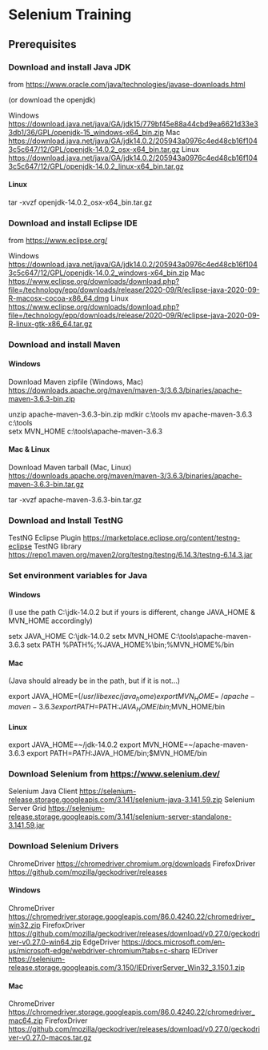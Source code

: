 # Selenium Training

## Prerequisites

### Download and install Java JDK

from https://www.oracle.com/java/technologies/javase-downloads.html

(or download the openjdk)

  Windows https://download.java.net/java/GA/jdk15/779bf45e88a44cbd9ea6621d33e33db1/36/GPL/openjdk-15_windows-x64_bin.zip
  Mac https://download.java.net/java/GA/jdk14.0.2/205943a0976c4ed48cb16f1043c5c647/12/GPL/openjdk-14.0.2_osx-x64_bin.tar.gz
  Linux https://download.java.net/java/GA/jdk14.0.2/205943a0976c4ed48cb16f1043c5c647/12/GPL/openjdk-14.0.2_linux-x64_bin.tar.gz
  
#### Linux
  
  tar -xvzf openjdk-14.0.2_osx-x64_bin.tar.gz
  
### Download and install Eclipse IDE 

from https://www.eclipse.org/

  Windows https://download.java.net/java/GA/jdk14.0.2/205943a0976c4ed48cb16f1043c5c647/12/GPL/openjdk-14.0.2_windows-x64_bin.zip
  Mac https://www.eclipse.org/downloads/download.php?file=/technology/epp/downloads/release/2020-09/R/eclipse-java-2020-09-R-macosx-cocoa-x86_64.dmg
  Linux https://www.eclipse.org/downloads/download.php?file=/technology/epp/downloads/release/2020-09/R/eclipse-java-2020-09-R-linux-gtk-x86_64.tar.gz


### Download and install Maven 

#### Windows

  Download Maven zipfile (Windows, Mac) https://downloads.apache.org/maven/maven-3/3.6.3/binaries/apache-maven-3.6.3-bin.zip
  
  unzip apache-maven-3.6.3-bin.zip
  mdkir c:\tools
  mv apache-maven-3.6.3 c:\tools\
  setx MVN_HOME c:\tools\apache-maven-3.6.3
  
#### Mac & Linux

  Download Maven tarball (Mac, Linux)  https://downloads.apache.org/maven/maven-3/3.6.3/binaries/apache-maven-3.6.3-bin.tar.gz

  tar -xvzf apache-maven-3.6.3-bin.tar.gz
    
### Download and Install TestNG

  TestNG Eclipse Plugin https://marketplace.eclipse.org/content/testng-eclipse
  TestNG library https://repo1.maven.org/maven2/org/testng/testng/6.14.3/testng-6.14.3.jar


### Set environment variables for Java

#### Windows

(I use the path C:\jdk-14.0.2 but if yours is different, change JAVA_HOME & MVN_HOME accordingly)

  setx JAVA_HOME C:\jdk-14.0.2
  setx MVN_HOME C:\tools\apache-maven-3.6.3
  setx PATH %PATH%;%JAVA_HOME%\bin;%MVN_HOME%/bin
  
#### Mac

(Java should already be in the path, but if it is not...)

  export JAVA_HOME=$(/usr/libexec/java_home)
  export MVN_HOME=~/apache-maven-3.6.3
  export PATH=$PATH:$JAVA_HOME/bin;$MVN_HOME/bin
  
#### Linux 
  
  export JAVA_HOME=~/jdk-14.0.2
  export MVN_HOME=~/apache-maven-3.6.3
  export PATH=$PATH:$JAVA_HOME/bin;$MVN_HOME/bin

### Download Selenium from https://www.selenium.dev/

  Selenium Java Client https://selenium-release.storage.googleapis.com/3.141/selenium-java-3.141.59.zip
  Selenium Server Grid https://selenium-release.storage.googleapis.com/3.141/selenium-server-standalone-3.141.59.jar
  
### Download Selenium Drivers

  ChromeDriver https://chromedriver.chromium.org/downloads
  FirefoxDriver https://github.com/mozilla/geckodriver/releases
  
#### Windows
  
  ChromeDriver https://chromedriver.storage.googleapis.com/86.0.4240.22/chromedriver_win32.zip
  FirefoxDriver https://github.com/mozilla/geckodriver/releases/download/v0.27.0/geckodriver-v0.27.0-win64.zip
  EdgeDriver https://docs.microsoft.com/en-us/microsoft-edge/webdriver-chromium?tabs=c-sharp
  IEDriver https://selenium-release.storage.googleapis.com/3.150/IEDriverServer_Win32_3.150.1.zip

#### Mac

  ChromeDriver https://chromedriver.storage.googleapis.com/86.0.4240.22/chromedriver_mac64.zip
  FirefoxDriver https://github.com/mozilla/geckodriver/releases/download/v0.27.0/geckodriver-v0.27.0-macos.tar.gz
  
  
